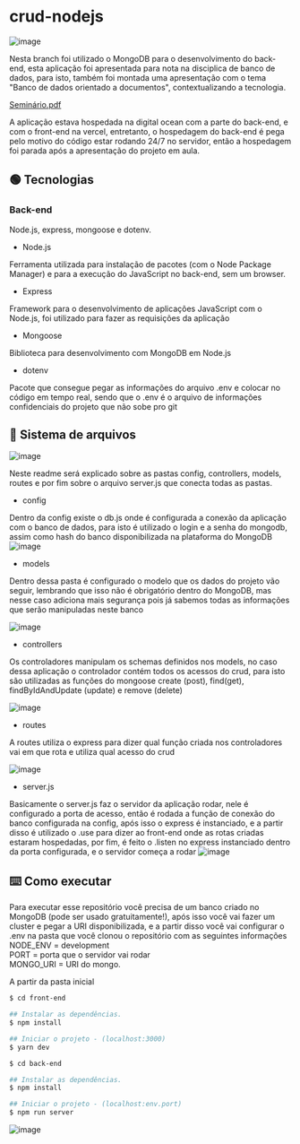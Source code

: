 # crud-nodejs

![image](https://user-images.githubusercontent.com/86172649/207129006-9e2b5f76-854c-4acd-b2fe-2631c40b3cd5.png)


Nesta branch foi utilizado o MongoDB para o desenvolvimento do back-end, esta aplicação foi apresentada para nota na disciplica de banco de dados, para isto, também foi montada uma apresentação com o tema "Banco de dados orientado a documentos", contextualizando a tecnologia.

[Seminário.pdf](https://github.com/lucastoll/crud-nodejs/files/10211168/OrientadoADocumentos.pdf)

A aplicação estava hospedada na digital ocean com a parte do back-end, e com o front-end na vercel, entretanto, o hospedagem do back-end é pega pelo motivo do código estar rodando 24/7 no servidor, então a hospedagem foi parada após a apresentação do projeto em aula. 

## 🟢 Tecnologias
  
### Back-end

Node.js, express, mongoose e dotenv.

<ul>
  <li>Node.js</li>
</ul>

Ferramenta utilizada para instalação de pacotes (com o Node Package Manager) e para a execução do JavaScript no back-end, sem um browser.

<ul>
  <li>Express</li>
</ul>

Framework para o desenvolvimento de aplicações JavaScript com o Node.js, foi utilizado para fazer as requisições da aplicação 

<ul>
  <li>Mongoose</li>
</ul>

Biblioteca para desenvolvimento com MongoDB em Node.js

<ul>
  <li>dotenv</li>
</ul>

Pacote que consegue pegar as informações do arquivo .env e colocar no código em tempo real, sendo que o .env é o arquivo de informações confidenciais do projeto que não sobe pro git

## 📁 Sistema de arquivos

![image](https://user-images.githubusercontent.com/86172649/207131697-33301c40-e1c8-4d5f-89e4-9f75dc92fd26.png)

Neste readme será explicado sobre as pastas config, controllers, models, routes e por fim sobre o arquivo server.js que conecta todas as pastas.

<ul>
  <li>config</li>
</ul>

Dentro da config existe o db.js onde é configurada a conexão da aplicação com o banco de dados, para isto é utilizado o login e a senha do mongodb, assim como hash do banco disponibilizada na plataforma do MongoDB
![image](https://user-images.githubusercontent.com/86172649/207132359-46357db0-79ce-4290-8970-4cefbad02f1a.png)

<ul>
  <li>models</li>
</ul>

Dentro dessa pasta é configurado o modelo que os dados do projeto vão seguir, lembrando que isso não é obrigatório dentro do MongoDB, mas nesse caso adiciona mais segurança pois já sabemos todas as informações que serão manipuladas neste banco

![image](https://user-images.githubusercontent.com/86172649/207132685-93d71705-e1c7-4ef4-be7e-f09484783b6a.png)

<ul>
  <li>controllers</li>
</ul>

Os controladores manipulam os schemas definidos nos models, no caso dessa aplicação o controlador contém todos os acessos do crud, para isto são utilizadas as funções do mongoose create (post), find(get), findByIdAndUpdate (update) e remove (delete)

![image](https://user-images.githubusercontent.com/86172649/207133451-75055096-113b-4d16-b1ff-4c07b74ba762.png)

<ul>
  <li>routes</li>
</ul>

A routes utiliza o express para dizer qual função criada nos controladores vai em que rota e utiliza qual acesso do crud 

![image](https://user-images.githubusercontent.com/86172649/207133680-a8cb7801-5127-432e-ad5c-ba3592be3016.png)

<ul>
  <li>server.js</li>
</ul>

Basicamente o server.js faz o servidor da aplicação rodar, nele é configurado a porta de acesso, então é rodada a função de conexão do banco configurada na config, após isso o express é instanciado, e a partir disso é utilizado o .use para dizer ao front-end onde as rotas criadas estaram hospedadas, por fim, é feito o .listen no express instanciado dentro da porta configurada, e o servidor começa a rodar
![image](https://user-images.githubusercontent.com/86172649/207134276-f830fcb6-2c99-4f1a-9424-a01a3205d8e3.png)

## ⌨️ Como executar

Para executar esse repositório você precisa de um banco criado no MongoDB (pode ser usado gratuitamente!), após isso você vai fazer um cluster e pegar a URI disponibilizada, e a partir disso você vai configurar o .env na pasta que você clonou o repositório com as seguintes informações
<br>
NODE_ENV = development
<br>
PORT = porta que o servidor vai rodar
<br>
MONGO_URI = URI do mongo.

A partir da pasta inicial

```bash
$ cd front-end

## Instalar as dependências.
$ npm install

## Iniciar o projeto - (localhost:3000)
$ yarn dev 
```

```bash
$ cd back-end

## Instalar as dependências.
$ npm install

## Iniciar o projeto - (localhost:env.port)
$ npm run server
```

![image](https://user-images.githubusercontent.com/86172649/207116366-46f5bd63-6aab-4af6-895c-d5d823e60e0f.png)
